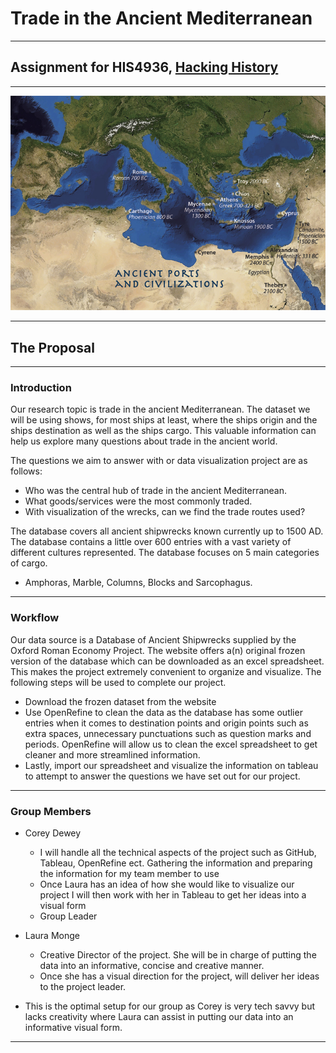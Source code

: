 # Trade in the Ancient Mediterranean

---

## Assignment for HIS4936, [Hacking History](http://hacking-history.readthedocs.io)

---

![intro image](imgs/Image.jpg)


---


## The Proposal

---

### Introduction

Our research topic is trade in the ancient Mediterranean. The dataset we will be using shows, for most ships at least, where the ships origin and the ships destination as well as the ships cargo. This valuable information can help us explore many questions about trade in the ancient world. 

The questions we aim to answer with or data visualization project are as follows:
* Who was the central hub of trade in the ancient Mediterranean.
* What goods/services were the most commonly traded.
* With visualization of the wrecks, can we find the trade routes used?

The database covers all ancient shipwrecks known currently up to 1500 AD. The database contains a little over 600 entries with a vast variety of different cultures represented. The database focuses on 5 main categories of cargo.
* Amphoras, Marble, Columns, Blocks and Sarcophagus. 


---

### Workflow

Our data source is a Database of Ancient Shipwrecks supplied by the Oxford Roman Economy Project. The website offers a(n) original frozen version of the database which can be downloaded as an excel spreadsheet. This makes the project extremely convenient to organize and visualize. The following steps will be used to complete our project.
* Download the frozen dataset from the website
* Use OpenRefine to clean the data as the database has some outlier entries when it comes to destination points and origin points such as extra spaces, unnecessary punctuations such as question marks and periods. OpenRefine will allow us to clean the excel spreadsheet to get cleaner and more streamlined information.
* Lastly, import our spreadsheet and visualize the information on tableau to attempt to answer the questions we have set out for our project.

---

### Group Members
* Corey Dewey
	* I will handle all the technical aspects of the project such as GitHub, Tableau, OpenRefine ect. Gathering the information and preparing the information for my team member to use
	* Once Laura has an idea of how she would like to visualize our project I will then work with her in Tableau to get her ideas into a visual form
	* Group Leader
	
* Laura Monge
	* Creative Director of the project. She will be in charge of putting the data into an informative, concise and creative manner.
	* Once she has a visual direction for the project, will deliver her ideas to the project leader.

* This is the optimal setup for our group as Corey is very tech savvy but lacks creativity where Laura can assist in putting our data into an informative visual form.
---

